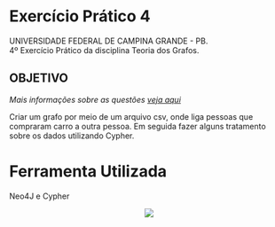 # Exercício Prático 4

UNIVERSIDADE FEDERAL DE CAMPINA GRANDE - PB.  
4º Exercício Prático da disciplina Teoria dos Grafos.

## OBJETIVO
_Mais informações sobre as questões [veja aqui](instrucoes/)_

Criar um grafo por meio de um arquivo csv, onde liga pessoas que compraram carro a outra pessoa. Em seguida fazer alguns tratamento sobre os dados utilizando Cypher.

# Ferramenta Utilizada
Neo4J e Cypher



<p align="center">
  <img src="http://alumni.computacao.ufcg.edu.br/static/logica/images/logo.png"/></p>
